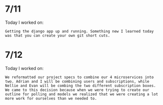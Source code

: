 # 7/11

Today I worked on:

    Getting the django app up and running. Something new I learned today was that you can create your own git short cuts.

# 7/12

Today I worked on:

    We reformatted our project specs to combine our 4 microservices into two. Adrian and I will be combining users and subscriptions, while Nellie and Evan will be combing the two different subscription boxes. We came to this decision because when we were trying to create our outline for polling and models we realized that we were creating a lot more work for ourselves than we needed to.
